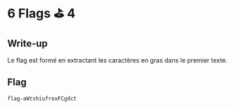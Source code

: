 # 6 Flags ⛳️ 4

## Write-up

Le flag est formé en extractant les caractères en gras dans le premier texte.

## Flag

```flag-aWtshiufroxFCgdct```

